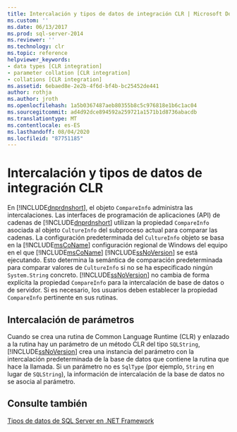 ```yaml
---
title: Intercalación y tipos de datos de integración CLR | Microsoft Docs
ms.custom: ''
ms.date: 06/13/2017
ms.prod: sql-server-2014
ms.reviewer: ''
ms.technology: clr
ms.topic: reference
helpviewer_keywords:
- data types [CLR integration]
- parameter collation [CLR integration]
- collations [CLR integration]
ms.assetid: 6ebaed8e-2e2b-4f6d-bf4b-bc25452de441
author: rothja
ms.author: jroth
ms.openlocfilehash: 1a5b0367487aeb80355b8c5c976818e1b6c1ac04
ms.sourcegitcommit: ad4d92dce894592a259721a1571b1d8736abacdb
ms.translationtype: MT
ms.contentlocale: es-ES
ms.lasthandoff: 08/04/2020
ms.locfileid: "87751185"
---
```

# <a name="collation-and-clr-integration-data-types"></a>Intercalación y tipos de datos de integración CLR
  En [!INCLUDE[dnprdnshort](../../includes/dnprdnshort-md.md)], el objeto `CompareInfo` administra las intercalaciones. Las interfaces de programación de aplicaciones (API) de cadenas de [!INCLUDE[dnprdnshort](../../includes/dnprdnshort-md.md)] utilizan la propiedad `CompareInfo` asociada al objeto `CultureInfo` del subproceso actual para comparar las cadenas. La configuración predeterminada del `CultureInfo` objeto se basa en la [!INCLUDE[msCoName](../../includes/msconame-md.md)] configuración regional de Windows del equipo en el que [!INCLUDE[msCoName](../../includes/msconame-md.md)] [!INCLUDE[ssNoVersion](../../includes/ssnoversion-md.md)] se está ejecutando. Esto determina la semántica de comparación predeterminada para comparar valores de `CultureInfo` si no se ha especificado ningún `System.String` concreto. [!INCLUDE[ssNoVersion](../../includes/ssnoversion-md.md)] no cambia de forma explícita la propiedad `CompareInfo` para la intercalación de base de datos o de servidor. Si es necesario, los usuarios deben establecer la propiedad `CompareInfo` pertinente en sus rutinas.  
  
## <a name="parameter-collation"></a>Intercalación de parámetros  
 Cuando se crea una rutina de Common Language Runtime (CLR) y enlazado a la rutina hay un parámetro de un método CLR del tipo `SQLString`, [!INCLUDE[ssNoVersion](../../includes/ssnoversion-md.md)] crea una instancia del parámetro con la intercalación predeterminada de la base de datos que contiene la rutina que hace la llamada. Si un parámetro no es `SqlType` (por ejemplo, `String` en lugar de `SQLString`), la información de intercalación de la base de datos no se asocia al parámetro.  
  
## <a name="see-also"></a>Consulte también  
 [Tipos de datos de SQL Server en .NET Framework](sql-server-data-types-in-the-net-framework.md)  
  
  
